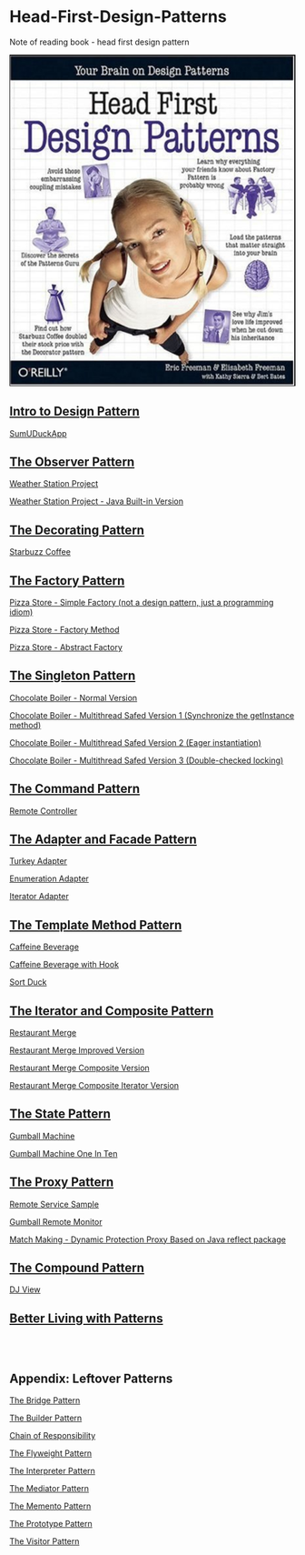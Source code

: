 # Head-First-Design-Patterns
Note of reading book - head first design pattern

![](Screen%20Shot%202023-06-22%20at%2011.11.58%20AM.png)

## [Intro to Design Pattern](./ch1/ch1.md)

[SumUDuckApp](./ch1/SimUDuckApp.java)

## [The Observer Pattern](./ch2/ch2.md)

[Weather Station Project](./ch2/WeatherStationProject.java)

[Weather Station Project - Java Built-in Version](./ch2/WeatherStationJavaBuiltInVersion.java)

## [The Decorating Pattern](./ch3/ch3.md)

[Starbuzz Coffee](./ch3/StarbuzzCoffee.java)

## [The Factory Pattern](./ch4/ch4.md)

[Pizza Store - Simple Factory (not a design pattern, just a programming idiom)](./ch4/PizzaStoreSimpleFactory.java)

[Pizza Store - Factory Method](./ch4/PizzaStoreFactoryMethod.java)

[Pizza Store - Abstract Factory](./ch4/PizzaStoreAbstractFactory.java)

## [The Singleton Pattern](./ch5/ch5.md)

[Chocolate Boiler - Normal Version](./ch5/ChocolateBoiler.java)

[Chocolate Boiler - Multithread Safed Version 1 (Synchronize the getInstance method)](./ch5/ChocolateBoilerOptimized1.java)

[Chocolate Boiler - Multithread Safed Version 2 (Eager instantiation)](./ch5/ChocolateBoilerOptimized2.java)

[Chocolate Boiler - Multithread Safed Version 3 (Double-checked locking)](./ch5/ChocolateBoilerOptimized3.java)

## [The Command Pattern](./ch6/ch6.md)

[Remote Controller](./ch6/RemoteController.java)

## [The Adapter and Facade Pattern](./ch7/ch7.md)

[Turkey Adapter](./ch7/TurkeyAdapter.java)

[Enumeration Adapter](./ch7/EnumerationIterator.java)

[Iterator Adapter](./ch7/IteratorEnumeration.java)

## [The Template Method Pattern](./ch8/ch8.md)

[Caffeine Beverage](./ch8/CaffeineBeverage.java)

[Caffeine Beverage with Hook](./ch8/CaffeineBeverageWithHook.java)

[Sort Duck](./ch8/SortDuck.java)

## [The Iterator and Composite Pattern](./ch9/ch9.md)

[Restaurant Merge](./ch9/RestaurantMerge.java)

[Restaurant Merge Improved Version](./ch9/RestaurantMergeImprovedVersion.java)

[Restaurant Merge Composite Version](./ch9/RestaurantMergeCompositeVersion.java)

[Restaurant Merge Composite Iterator Version](./ch9/RestaurantMergeCompositeIteratorVersion.java)

## [The State Pattern](./ch10/ch10.md)

[Gumball Machine](./ch10/GumballMachine.java)

[Gumball Machine One In Ten](./ch10/GumballMachineOneInTen.java)

## [The Proxy Pattern](./ch11/ch11.md)

[Remote Service Sample](./ch11/rmiservice/MyServiceClient.java)

[Gumball Remote Monitor](./ch11/GumballMonitor.java)

[Match Making - Dynamic Protection Proxy Based on Java reflect package](./ch11/MatchMakingService.java)

## [The Compound Pattern](./ch12/ch12.md)

[DJ View](./ch12/DJView.java)

## [Better Living with Patterns](./ch13/ch13.md)

<br>
<br>

## Appendix: Leftover Patterns

[The Bridge Pattern](./ch14/Bridge.md)

[The Builder Pattern](./ch14/Builder.md)

[Chain of Responsibility](./ch14/ChainOfResponsibility.md)

[The Flyweight Pattern](./ch14/Flyweight.md)

[The Interpreter Pattern](./ch14/Interpreter.md)

[The Mediator Pattern](./ch14/Mediator.md)

[The Memento Pattern](./ch14/Memento.md)

[The Prototype Pattern](./ch14/Prototype.md)

[The Visitor Pattern](./ch14/Visitor.md)
